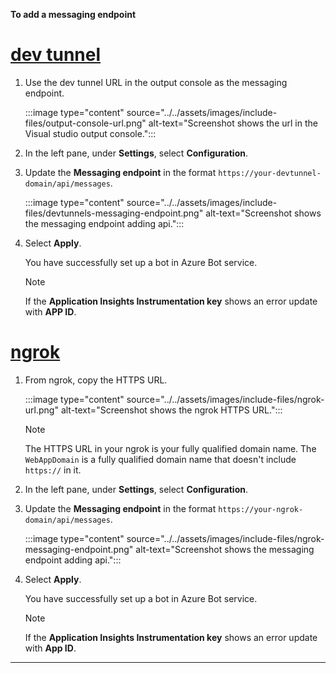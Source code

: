 **To add a messaging endpoint**

# [dev tunnel](#tab/dev)

1. Use the dev tunnel URL in the output console as the messaging endpoint.

    :::image type="content" source="../../assets/images/include-files/output-console-url.png" alt-text="Screenshot shows the url in the Visual studio output console.":::

1. In the left pane, under **Settings**, select **Configuration**.

1. Update the **Messaging endpoint** in the format `https://your-devtunnel-domain/api/messages`.

    :::image type="content" source="../../assets/images/include-files/devtunnels-messaging-endpoint.png" alt-text="Screenshot shows the messaging endpoint adding api.":::

1. Select **Apply**.

    You have successfully set up a bot in Azure Bot service.

    > [!NOTE]
    > If the **Application Insights Instrumentation key** shows an error update with **APP ID**.

# [ngrok](#tab/ngrok)

1. From ngrok, copy the HTTPS URL.

    :::image type="content" source="../../assets/images/include-files/ngrok-url.png" alt-text="Screenshot shows the ngrok HTTPS URL.":::

    > [!NOTE]
    > The HTTPS URL in your ngrok is your fully qualified domain name.
    > The `WebAppDomain` is a fully qualified domain name that doesn't include `https://` in it.

1. In the left pane, under **Settings**, select **Configuration**.

1. Update the **Messaging endpoint** in the format `https://your-ngrok-domain/api/messages`.

    :::image type="content" source="../../assets/images/include-files/ngrok-messaging-endpoint.png" alt-text="Screenshot shows the messaging endpoint adding api.":::

1. Select **Apply**.

    You have successfully set up a bot in Azure Bot service.

    > [!NOTE]
    > If the **Application Insights Instrumentation key** shows an error update with **App ID**.

---
